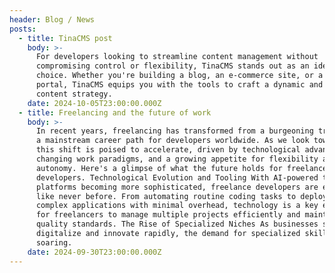 ```yaml
---
header: Blog / News
posts:
  - title: TinaCMS post
    body: >-
      For developers looking to streamline content management without
      compromising control or flexibility, TinaCMS stands out as an ideal
      choice. Whether you're building a blog, an e-commerce site, or a corporate
      portal, TinaCMS equips you with the tools to craft a dynamic and scalable
      content strategy.
    date: 2024-10-05T23:00:00.000Z
  - title: Freelancing and the future of work
    body: >-
      In recent years, freelancing has transformed from a burgeoning trend into
      a mainstream career path for developers worldwide. As we look toward 2024,
      this shift is poised to accelerate, driven by technological advancements,
      changing work paradigms, and a growing appetite for flexibility and
      autonomy. Here's a glimpse of what the future holds for freelance
      developers. Technological Evolution and Tooling With AI-powered tools and
      platforms becoming more sophisticated, freelance developers are empowered
      like never before. From automating routine coding tasks to deploying
      complex applications with minimal overhead, technology is a key enabler
      for freelancers to manage multiple projects efficiently and maintain
      quality standards. The Rise of Specialized Niches As businesses seek to
      digitalize and innovate rapidly, the demand for specialized skills is
      soaring. 
    date: 2024-09-30T23:00:00.000Z
---
```


